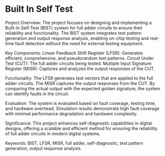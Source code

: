 # Built In Self Test

Project Overview:
The project focuses on designing and implementing a Built-In Self-Test (BIST) system for full adder circuits to ensure their reliability and functionality. The BIST system integrates test pattern generation and output response analysis, enabling on-chip testing and real-time fault detection without the need for external testing equipment.

Key Components:
Linear Feedback Shift Register (LFSR): Generates efficient, comprehensive, and pseudorandom test patterns.
Circuit Under Test (CUT): The full adder circuits being tested.
Multiple Input Signature Register (MISR): Captures and analyzes the output responses of the CUT.

Functionality:
The LFSR generates test vectors that are applied to the full adder circuits.
The MISR captures the output responses from the CUT.
By comparing the actual output with the expected golden signature, the system can identify faults in the circuit.

Evaluation:
The system is evaluated based on fault coverage, testing time, and hardware overhead. Simulation results demonstrate high fault coverage with minimal performance degradation and hardware complexity.

Significance:
This project enhances self-diagnostic capabilities in digital designs, offering a scalable and efficient method for ensuring the reliability of full adder circuits in modern digital systems.

Keywords: BIST, LFSR, MISR, full adder, self-diagnostic, test pattern generation, output response analysis.
